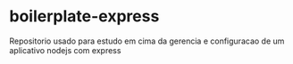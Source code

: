 # boilerplate-express
Repositorio usado para estudo em cima da gerencia e configuracao de um aplicativo nodejs com express
